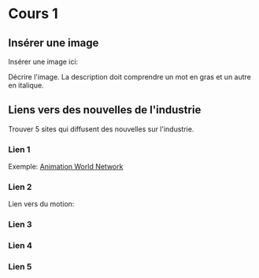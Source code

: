 # Cours 1
## Insérer une image
Insérer une image ici: 


Décrire l'image. La description doit comprendre un mot en gras et un autre en italique. 

## Liens vers des nouvelles de l'industrie
Trouver 5 sites qui diffusent des nouvelles sur l'industrie.

### Lien 1 
Exemple: [Animation World Network](https://www.awn.com/)

### Lien 2 
Lien vers du motion: 

### Lien 3 


### Lien 4 


### Lien 5 
